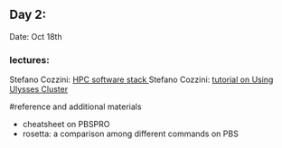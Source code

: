## Day 2: 

Date: Oct 18th

### lectures:
  Stefano Cozzini: [HPC software stack ](DSSC02.pdf)
  Stefano Cozzini: [tutorial on Using Ulysses Cluster](Ulyesses-tutorial.md)


#reference and additional materials 

 - cheatsheet on PBSPRO
 - rosetta: a comparison among different commands on PBS




  

